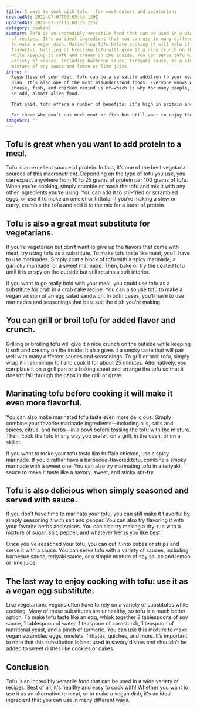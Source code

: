 ```yaml
---
title: 5 ways to cook with tofu - for meat-eaters and vegetarians
createdAt: 2022-07-07T06:05:40.139Z
updatedAt: 2022-07-17T15:00:29.223Z
category: cooking
summary: Tofu is an incredibly versatile food that can be used in a wide variety
  of recipes. It's an ideal ingredient that you can use in many different ways
  to make a vegan dish. Marinating tofu before cooking it will make it even more
  flavorful. Grilling or broiling tofu will give it a nice crunch on the outside
  while keeping it soft and creamy on the inside. You can serve tofu with a
  variety of sauces, including barbecue sauce, teriyaki sauce, or a simple
  mixture of soy sauce and lemon or lime juice.
intro: >-
  Regardless of your diet, tofu can be a versatile addition to your meal
  plan. It’s also one of the most misunderstood foods. Everyone knows what
  cheese, fish, and chicken remind us of—which is why for many people, tofu is
  an odd, almost alien food.

  That said, tofu offers a number of benefits: it’s high in protein and low in calories and saturated fat. In addition, depending on how you prepare it, tofu has no taste or texture that might put off anyone who’s wary of the stuff. 

  For those who don’t eat much meat or fish but still want to enjoy the flavors they bring to a meal, cooking with tofu is an excellent idea. Here are five ways you can use this versatile bean as a primary ingredient in your next home-cooked meal…
imageSrc: ""
---
```


## Tofu is great when you want to add protein to a meal.

Tofu is an excellent source of protein. In fact, it’s one of the best vegetarian sources of this macronutrient. Depending on the type of tofu you use, you can expect anywhere from 10 to 25 grams of protein per 100 grams of tofu.
When you’re cooking, simply crumble or mash the tofu and mix it with any other ingredients you’re using. You can add it to stir-fried or scrambled eggs, or use it to make an omelet or frittata. If you’re making a stew or curry, crumble the tofu and add it to the mix for a burst of protein.

## Tofu is also a great meat substitute for vegetarians.

If you’re vegetarian but don’t want to give up the flavors that come with meat, try using tofu as a substitute.
To make tofu taste like meat, you’ll have to use marinades. Simply coat a block of tofu with a spicy marinade, a garlicky marinade, or a sweet marinade. Then, bake or fry the coated tofu until it is crispy on the outside but still retains a soft interior.

If you want to go really bold with your meal, you could use tofu as a substitute for crab in a crab cake recipe. You can also use tofu to make a vegan version of an egg salad sandwich. In both cases, you’ll have to use marinades and seasonings that best suit the dish you’re making.

## You can grill or broil tofu for added flavor and crunch.

Grilling or broiling tofu will give it a nice crunch on the outside while keeping it soft and creamy on the inside. It also gives it a smoky taste that will pair well with many different sauces and seasonings.
To grill or broil tofu, simply wrap it in aluminum foil and cook it for about 25 minutes. Alternatively, you can place it on a grill pan or a baking sheet and arrange the tofu so that it doesn’t fall through the gaps in the grill or grate.

## Marinating tofu before cooking it will make it even more flavorful.

You can also make marinated tofu taste even more delicious. Simply combine your favorite marinade ingredients—including oils, salts and spices, citrus, and herbs—in a bowl before tossing the tofu with the mixture. Then, cook the tofu in any way you prefer: on a grill, in the oven, or on a skillet.

If you want to make your tofu taste like buffalo chicken, use a spicy marinade. If you’d rather have a barbecue-flavored tofu, combine a smoky marinade with a sweet one. You can also try marinating tofu in a teriyaki sauce to make it taste like a savory, sweet, and sticky stir-fry.

## Tofu is also delicious when simply seasoned and served with sauce.

If you don’t have time to marinate your tofu, you can still make it flavorful by simply seasoning it with salt and pepper.
You can also try flavoring it with your favorite herbs and spices. You can also try making a dry-rub with a mixture of sugar, salt, pepper, and whatever herbs you like best.

Once you’ve seasoned your tofu, you can cut it into cubes or strips and serve it with a sauce. You can serve tofu with a variety of sauces, including barbecue sauce, teriyaki sauce, or a simple mixture of soy sauce and lemon or lime juice.

## The last way to enjoy cooking with tofu: use it as a vegan egg substitute.

Like vegetarians, vegans often have to rely on a variety of substitutes while cooking. Many of these substitutes are unhealthy, so tofu is a much better option. 
To make tofu taste like an egg, whisk together 2 tablespoons of soy sauce, 1 tablespoon of water, 1 teaspoon of cornstarch, 1 teaspoon of nutritional yeast, and a pinch of turmeric. 
You can use this mixture to make vegan scrambled eggs, omelets, frittatas, quiches, and more. 
It’s important to note that this substitution is best used in savory dishes and shouldn’t be added to sweet dishes like cookies or cakes.

## Conclusion

Tofu is an incredibly versatile food that can be used in a wide variety of recipes. Best of all, it's healthy and easy to cook with! Whether you want to use it as an alternative to meat, or to make a vegan dish, it's an ideal ingredient that you can use in many different ways.
